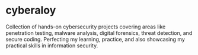 # cyberaloy
Collection of hands-on cybersecurity projects covering areas like penetration testing, malware analysis, digital forensics, threat detection, and secure coding. Perfecting my learning, practice, and also showcasing my practical skills in information security.
